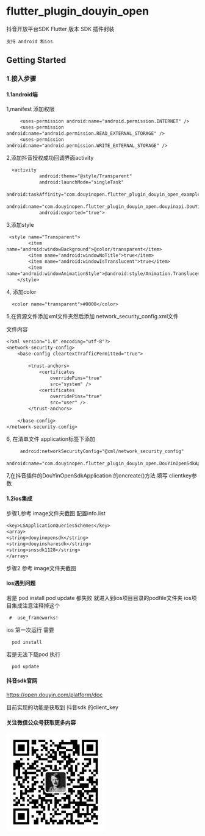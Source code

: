 # flutter_plugin_douyin_open

抖音开放平台SDK Flutter 版本 SDK 插件封装  

    支持 android 和ios 
## Getting Started

### 1.接入步骤

#### 1.1android端
1,manifest 添加权限
    
         <uses-permission android:name="android.permission.INTERNET" />
         <uses-permission android:name="android.permission.READ_EXTERNAL_STORAGE" />
         <uses-permission android:name="android.permission.WRITE_EXTERNAL_STORAGE" />



2,添加抖音授权成功回调界面activity

    
      <activity
                android:theme="@style/Transparent"
                android:launchMode="singleTask"
                android:taskAffinity="com.douyinopen.flutter_plugin_douyin_open_example"
                android:name="com.douyinopen.flutter_plugin_douyin_open.douyinapi.DouYinEntryActivity"
                android:exported="true">



3,添加style
    
     <style name="Transparent">
            <item name="android:windowBackground">@color/transparent</item>
            <item name="android:windowNoTitle">true</item>
            <item name="android:windowIsTranslucent">true</item>
            <item name="android:windowAnimationStyle">@android:style/Animation.Translucent</item>
        </style>
    


4, 添加color

      <color name="transparent">#0000</color>





5,在资源文件添加xml文件夹然后添加 network_security_config.xml文件


文件内容

    <?xml version="1.0" encoding="utf-8"?>
    <network-security-config>
        <base-config cleartextTrafficPermitted="true">
    
            <trust-anchors>
                <certificates
                    overridePins="true"
                    src="system" />
                <certificates
                    overridePins="true"
                    src="user" />
            </trust-anchors>
    
        </base-config>
    </network-security-config>



6, 在清单文件 application标签下添加

         android:networkSecurityConfig="@xml/network_security_config"
         android:name="com.douyinopen.flutter_plugin_douyin_open.DouYinOpenSdkApplication"



7,在抖音插件的DouYinOpenSdkApplication 的oncreate()方法 填写 clientkey参数




#### 1.2ios集成



步骤1,参考 image文件夹截图
配置info.list

    
    <key>LSApplicationQueriesSchemes</key>
    <array>
    <string>douyinopensdk</string>
    <string>douyinsharesdk</string>
    <string>snssdk1128</string>
    </array>
    


步骤2 参考 image文件夹截图







#### ios遇到问题

若是 pod install   pod update 都失败 就进入到ios项目目录的podfile文件夹
ios项目集成注意注释掉这个
   
     #  use_frameworks!



ios 第一次运行
  需要
  
      pod install

   若是无法下载pod 执行
  
      pod update








#### 抖音sdk官网

https://open.douyin.com/platform/doc



目前实现的功能是获取到  抖音sdk 的client_key  





#### 关注微信公众号获取更多内容

![](https://github.com/yxwandroid/question/blob/master/%E5%85%AC%E4%BC%97%E5%8F%B78cm.jpg?raw=true
)

